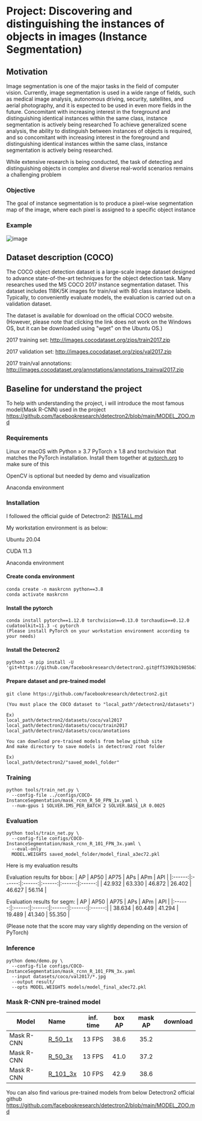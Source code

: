 # Project: Discovering and distinguishing the instances of objects in images (Instance Segmentation)

## Motivation
Image segmentation is one of the major tasks in the field of computer vision. Currently, image segmentation is used in a wide range of fields, such as medical image analysis, autonomous driving, security, satellites, and aerial photography, and it is expected to be used in even more fields in the future. Concomitant with increasing interest in the foreground and distinguishing identical instances within the same class, instance segmentation is actively being researched
To achieve generalized scene analysis, the ability to distinguish between instances of objects is required, and so concomitant with increasing interest in the foreground and distinguishing identical instances within the same class, instance segmentation is actively being researched. 

While extensive research is being conducted, the task of detecting and distinguishing objects in complex and diverse real-world scenarios remains a challenging problem


### Objective
The goal of instance segmentation is to produce a pixel-wise segmentation map of the image, where each pixel is assigned to a specific object instance

### Example
![image](https://github.com/so45jj45/NNproject_KU_Instance-Segmentation/assets/80938806/207fc8c7-06c2-4ea6-9ca6-e99c4df798cb)


## Dataset description (COCO)

The COCO object detection dataset is a large-scale image dataset designed to advance state-of-the-art techniques for the object detection task. Many researches used the
MS COCO 2017 instance segmentation dataset. This dataset includes 118K/5K images for train/val with 80 class instance labels. Typically, to conveniently evaluate models, the evaluation is carried out on a validation dataset.

The dataset is available for download on the official COCO website. (However, please note that clicking the link does not work on the Windows OS, but it can be downloaded using "wget" on the Ubuntu OS.)

2017 training set: http://images.cocodataset.org/zips/train2017.zip

2017 validation set: http://images.cocodataset.org/zips/val2017.zip

2017 train/val annotations: http://images.cocodataset.org/annotations/annotations_trainval2017.zip


## Baseline for understand the project

To help with understanding the project, i will introduce the most famous model(Mask R-CNN) used in the project
https://github.com/facebookresearch/detectron2/blob/main/MODEL_ZOO.md


### Requirements
Linux or macOS with Python ≥ 3.7
PyTorch ≥ 1.8 and torchvision that matches the PyTorch installation. Install them together at [pytorch.org](pytorch.org) to make sure of this

OpenCV is optional but needed by demo and visualization

Anaconda environment

### Installation
I followed the official guide of Detectron2: [INSTALL.md](https://github.com/facebookresearch/detectron2/blob/master/INSTALL.md)

My workstation environment is as below:

Ubuntu 20.04

CUDA 11.3

Anaconda environment

#### Create conda environment
```
conda create -n maskrcnn python==3.8
conda activate maskrcnn
```

#### Install the pytorch
```
conda install pytorch==1.12.0 torchvision==0.13.0 torchaudio==0.12.0 cudatoolkit=11.3 -c pytorch
(Please install PyTorch on your workstation environment according to your needs)
```

#### Install the Detecron2
```
python3 -m pip install -U 'git+https://github.com/facebookresearch/detectron2.git@ff53992b1985b63bd3262b5a36167098e3dada02'
```

#### Prepare dataset and pre-trained model
```
git clone https://github.com/facebookresearch/detectron2.git

(You must place the COCO dataset to "local_path"/detectron2/datasets")

Ex)
local_path/detectron2/datasets/coco/val2017
local_path/detectron2/datasets/coco/train2017
local_path/detectron2/datasets/coco/anotations

You can download pre-trained models from below github site
And make directory to save models in detectron2 root folder

Ex)
local_path/detectron2/"saved_model_folder"
```


### Training
```
python tools/train_net.py \
  --config-file ../configs/COCO-InstanceSegmentation/mask_rcnn_R_50_FPN_1x.yaml \
  --num-gpus 1 SOLVER.IMS_PER_BATCH 2 SOLVER.BASE_LR 0.0025
```

### Evaluation
```
python tools/train_net.py \
  --config-file configs/COCO-InstanceSegmentation/mask_rcnn_R_101_FPN_3x.yaml \
  --eval-only
  MODEL.WEIGHTS saved_model_folder/model_final_a3ec72.pkl
```

Here is my evaluation results

Evaluation results for bbox: 
|   AP   |  AP50  |  AP75  |  APs   |  APm   |  APl   |
|:------:|:------:|:------:|:------:|:------:|:------:|
| 42.932 | 63.330 | 46.872 | 26.402 | 46.627 | 56.114 |

Evaluation results for segm: 
|   AP   |  AP50  |  AP75  |  APs   |  APm   |  APl   |
|:------:|:------:|:------:|:------:|:------:|:------:|
| 38.634 | 60.449 | 41.294 | 19.489 | 41.340 | 55.350 |

(Please note that the score may vary slightly depending on the version of PyTorch)

### Inference
```
python demo/demo.py \
  --config-file configs/COCO-InstanceSegmentation/mask_rcnn_R_101_FPN_3x.yaml
  --input datasets/coco/val2017/*.jpg
  --output result/
  --opts MODEL.WEIGHTS models/model_final_a3ec72.pkl
```

### Mask R-CNN pre-trained model

Model | Name | inf. time | box AP | mask AP | download
--- |:---|:---:|:---:|:---:|:--:|
Mask R-CNN |[R_50_1x](https://github.com/facebookresearch/detectron2/blob/master/configs/COCO-InstanceSegmentation/mask_rcnn_R_50_FPN_1x.yaml) | 13 FPS | 38.6 | 35.2 |
Mask R-CNN |[R_50_3x](https://github.com/facebookresearch/detectron2/blob/master/configs/COCO-InstanceSegmentation/mask_rcnn_R_50_FPN_3x.yaml) | 13 FPS | 41.0 | 37.2 | 
Mask R-CNN |[R_101_3x](https://github.com/facebookresearch/detectron2/blob/master/configs/COCO-InstanceSegmentation/mask_rcnn_R_101_FPN_3x.yaml) | 10 FPS | 42.9 | 38.6 |

You can also find various pre-trained models from below Detectron2 official github
https://github.com/facebookresearch/detectron2/blob/main/MODEL_ZOO.md
